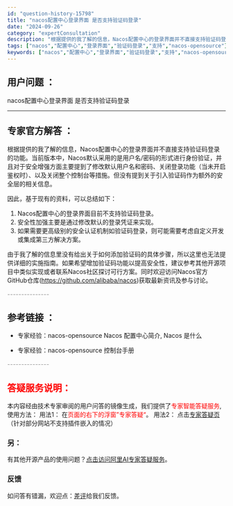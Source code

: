 ```yaml
---
id: "question-history-15798"
title: "nacos配置中心登录界面 是否支持验证码登录"
date: "2024-09-26"
category: "expertConsultation"
description: "根据提供的我了解的信息，Nacos配置中心的登录界面并不直接支持验证码登录的功能。当前版本中，Nacos默认采用的是用户名/密码的形式进行身份验证，并且对于安全增强方面主要提到了修改默认用户名和密码、关闭登录功能（当未开启鉴权时）、以及关闭整个控制台等措施。但没有提到关于引入验证码作为额外的安全层的"
tags: ["nacos","配置中心","登录界面","验证码登录","支持","nacos-opensource"]
keywords: ["nacos","配置中心","登录界面","验证码登录","支持","nacos-opensource"]
---
```


## 用户问题 ： 
 nacos配置中心登录界面 是否支持验证码登录  

---------------
## 专家官方解答 ：

根据提供的我了解的信息，Nacos配置中心的登录界面并不直接支持验证码登录的功能。当前版本中，Nacos默认采用的是用户名/密码的形式进行身份验证，并且对于安全增强方面主要提到了修改默认用户名和密码、关闭登录功能（当未开启鉴权时）、以及关闭整个控制台等措施。但没有提到关于引入验证码作为额外的安全层的相关信息。

因此，基于现有的资料，可以总结如下：
1. Nacos配置中心的登录界面目前不支持验证码登录。
2. 安全性加强主要是通过修改默认的登录凭证来实现。
3. 如果需要更高级别的安全认证机制如验证码登录，则可能需要考虑自定义开发或集成第三方解决方案。

由于我了解的信息里没有给出关于如何添加验证码的具体步骤，所以这里也无法提供详细的实施指南。如果希望增加验证码功能以提高安全性，建议参考其他开源项目中类似实现或者联系Nacos社区探讨可行方案。同时欢迎访问Nacos官方GitHub仓库(https://github.com/alibaba/nacos)获取最新资讯及参与讨论。


<font color="#949494">---------------</font> 


## 参考链接 ：

* 专家经验：nacos-opensource Nacos 配置中心简介, Nacos 是什么 
 
 * 专家经验：nacos-opensource 控制台手册 


 <font color="#949494">---------------</font> 
 


## <font color="#FF0000">答疑服务说明：</font> 

本内容经由技术专家审阅的用户问答的镜像生成，我们提供了<font color="#FF0000">专家智能答疑服务</font>,使用方法：
用法1： 在<font color="#FF0000">页面的右下的浮窗”专家答疑“</font>。
用法2： 点击[专家答疑页](https://answer.opensource.alibaba.com/docs/intro)（针对部分网站不支持插件嵌入的情况）
### 另：


有其他开源产品的使用问题？[点击访问阿里AI专家答疑服务](https://answer.opensource.alibaba.com/docs/intro)。
### 反馈
如问答有错漏，欢迎点：[差评](https://ai.nacos.io/user/feedbackByEnhancerGradePOJOID?enhancerGradePOJOId=17180)给我们反馈。
